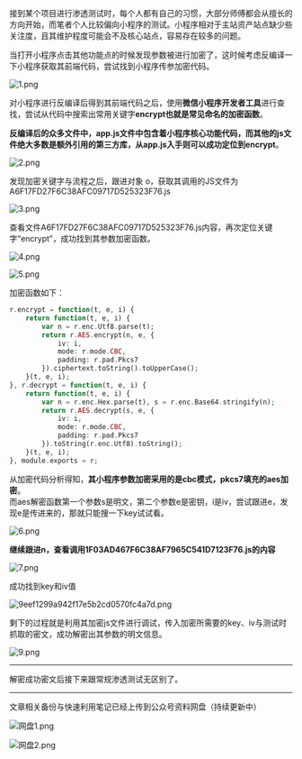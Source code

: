 接到某个项目进行渗透测试时，每个人都有自己的习惯，大部分师傅都会从擅长的方向开始，而笔者个人比较偏向小程序的测试。小程序相对于主站资产站点缺少些关注度，且其维护程度可能会不及核心站点，容易存在较多的问题。

 当打开小程序点击其他功能点的时候发现参数被进行加密了，这时候考虑反编译一下小程序获取其前端代码，尝试找到小程序传参加密代码。

![1.png](https://shs3.b.qianxin.com/attack_forum/2023/01/attach-f5f43fa9889c0abf31e7c5176af7854877117f8e.png)

对小程序进行反编译后得到其前端代码之后，使用**微信小程序开发者工具**进行查找，尝试从代码中搜索出常用关键字**encrypt也就是常见命名的加密函数**。  
  
**反编译后的众多文件中，app.js文件中包含着小程序核心功能代码，而其他的js文件绝大多数是额外引用的第三方库，从app.js入手则可以成功定位到encrypt**。

![2.png](https://shs3.b.qianxin.com/attack_forum/2023/01/attach-4ed27fdfef92ace925dfcc5b7aaa0c02be6a73de.png)

发现加密关键字与流程之后，跟进对象 o，获取其调用的JS文件为A6F17FD27F6C38AFC09717D525323F76.js

![3.png](https://shs3.b.qianxin.com/attack_forum/2023/01/attach-01b18edc006dfb8abe9872defc4e1b4c8a8a355e.png)

查看文件A6F17FD27F6C38AFC09717D525323F76.js内容，再次定位关键字“encrypt”，成功找到其参数加密函数。

![4.png](https://shs3.b.qianxin.com/attack_forum/2023/01/attach-49c44ca27db784e189e01eeee8569c0358bb9df1.png)  
  
![5.png](https://shs3.b.qianxin.com/attack_forum/2023/01/attach-5d18524eef064e11ac3d2d14fb12bb0e9bd39031.png)

加密函数如下：

```php
r.encrypt = function(t, e, i) {
    return function(t, e, i) {
        var n = r.enc.Utf8.parse(t);
        return r.AES.encrypt(n, e, {
            iv: i,
            mode: r.mode.CBC,
            padding: r.pad.Pkcs7
        }).ciphertext.toString().toUpperCase();
    }(t, e, i);
}, r.decrypt = function(t, e, i) {
    return function(t, e, i) {
        var n = r.enc.Hex.parse(t), s = r.enc.Base64.stringify(n);
        return r.AES.decrypt(s, e, {
            iv: i,
            mode: r.mode.CBC,
            padding: r.pad.Pkcs7
        }).toString(r.enc.Utf8).toString();
    }(t, e, i);
}, module.exports = r;
```

从加密代码分析得知，**其小程序参数加密采用的是cbc模式，pkcs7填充的aes加密**。  
而aes解密函数第一个参数s是明文，第二个参数e是密钥，i是iv，尝试跟进e，发现e是传进来的，那就只能搜一下key试试看。

![6.png](https://shs3.b.qianxin.com/attack_forum/2023/01/attach-1f70dc32ba8b9e999a135a8f2d564d622c69a341.png)

**继续跟进n，查看调用1F03AD467F6C38AF7965C541D7123F76.js的内容**

![7.png](https://shs3.b.qianxin.com/attack_forum/2023/01/attach-41a6b9d6941d17574e5269d5438d672b2b93b08d.png)

成功找到key和iv值

![9eef1299a942f17e5b2cd0570fc4a7d.png](https://shs3.b.qianxin.com/attack_forum/2023/01/attach-e33e9e6f158c64db18bf9b797c4995507d13c683.png)

剩下的过程就是利用其加密js文件进行调试，传入加密所需要的key、iv与测试时抓取的密文，成功解密出其参数的明文信息。

![9.png](https://shs3.b.qianxin.com/attack_forum/2023/01/attach-1099fbd2c6f385f801b7854144d4cdb0903c8e3c.png)

- - - - - -

解密成功密文后接下来跟常规渗透测试无区别了。

- - - - - -

  
文章相关备份与快速利用笔记已经上传到公众号资料网盘（持续更新中）

![网盘1.png](https://shs3.b.qianxin.com/attack_forum/2023/01/attach-8baf94e375fe6ea274bb127d2b5ed589e388eea4.png)

![网盘2.png](https://shs3.b.qianxin.com/attack_forum/2023/01/attach-db310e2b5e4d4b7be3fc3e439bbda87a01d93728.png)